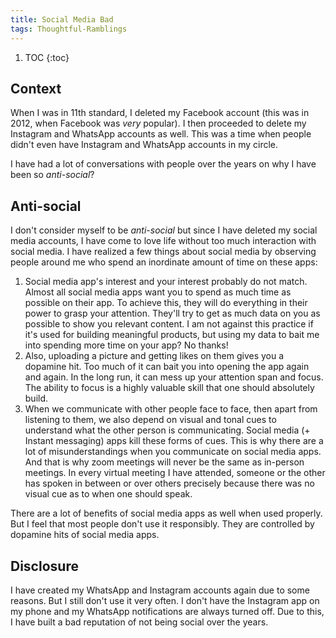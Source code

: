 ```yaml
---
title: Social Media Bad
tags: Thoughtful-Ramblings
---
```


1. TOC
{:toc}

## Context

When I was in 11th standard, I deleted my Facebook account (this was in 2012, when Facebook was *very* popular). I then proceeded to delete my Instagram and WhatsApp accounts as well. This was a time when people didn't even have Instagram and WhatsApp accounts in my circle.

I have had a lot of conversations with people over the years on why I have been so *anti-social*?

## Anti-social

I don't consider myself to be *anti-social* but since I have deleted my social media accounts, I have come to love life without too much interaction with social media. I have realized a few things about social media by observing people around me who spend an inordinate amount of time on these apps:

1. Social media app's interest and your interest probably do not match. Almost all social media apps want you to spend as much time as possible on their app. To achieve this, they will do everything in their power to grasp your attention. They'll try to get as much data on you as possible to show you relevant content. I am not against this practice if it's used for building meaningful products, but using my data to bait me into spending more time on your app? No thanks!
2. Also, uploading a picture and getting likes on them gives you a dopamine hit. Too much of it can bait you into opening the app again and again. In the long run, it can mess up your attention span and focus. The ability to focus is a highly valuable skill that one should absolutely build.
3. When we communicate with other people face to face, then apart from listening to them, we also depend on visual and tonal cues to understand what the other person is communicating. Social media (+ Instant messaging) apps kill these forms of cues. This is why there are a lot of misunderstandings when you communicate on social media apps. And that is why zoom meetings will never be the same as in-person meetings. In every virtual meeting I have attended, someone or the other has spoken in between or over others precisely because there was no visual cue as to when one should speak.

There are a lot of benefits of social media apps as well when used properly. But I feel that most people don't use it responsibly. They are controlled by dopamine hits of social media apps.

## Disclosure

I have created my WhatsApp and Instagram accounts again due to some reasons. But I still don't use it very often. I don't have the Instagram app on my phone and my WhatsApp notifications are always turned off. Due to this, I have built a bad reputation of not being social over the years.
